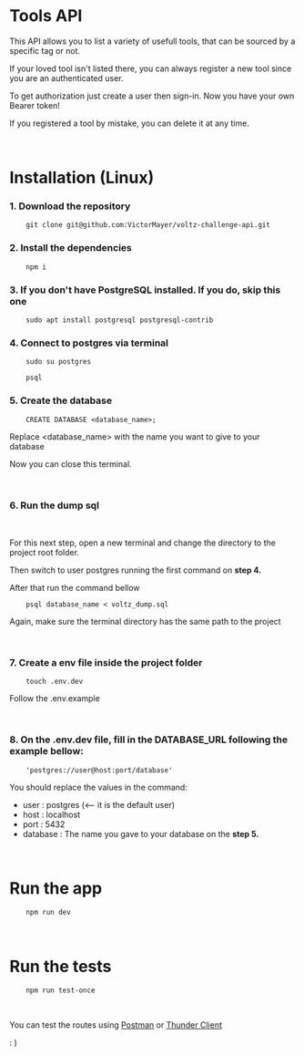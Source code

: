 # Tools API

This API allows you to list a variety of usefull tools, that can be sourced by a specific tag or not. 

If your loved tool isn't listed there, you can always register a new tool since you are an authenticated user.

To get authorization just create a user then sign-in. Now you have your own Bearer token!

If you registered a tool by mistake, you can delete it at any time.

<br/>

# Installation (Linux)

### 1. Download the repository

        git clone git@github.com:VictorMayer/voltz-challenge-api.git

### 2. Install the dependencies

        npm i

### 3. If you don't have PostgreSQL installed. If you do, skip this one

        sudo apt install postgresql postgresql-contrib

### 4. Connect to postgres via terminal

        sudo su postgres

        psql
    
### 5.  Create the database

        CREATE DATABASE <database_name>;

Replace <database_name> with the name you want to give to your database

Now you can close this terminal.

<br/>

### 6. Run the dump sql

<br>

For this next step, open a new terminal and change the directory to the project root folder.

Then switch to user postgres running the first command on **step 4.**

After that run the command bellow

        psql database_name < voltz_dump.sql

Again, make sure the terminal directory has the same path to the project

<br/>

### 7. Create a env file inside the project folder

        touch .env.dev

Follow the .env.example

<br/>

### 8. On the .env.dev file, fill in the **DATABASE_URL** following the example bellow:

        'postgres://user@host:port/database'

You should replace the values in the command:

- user : postgres (<-- it is the default user)
- host : localhost
- port : 5432
- database : The name you gave to your database on the **step 5.** 

<br>

# Run the app

        npm run dev

<br>

# Run the tests

        npm run test-once


<br>

You can test the routes using [Postman](https://www.postman.com/downloads/) or [Thunder Client](https://www.thunderclient.com/)

: )